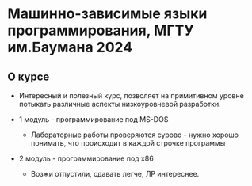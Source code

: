 # Машинно-зависимые языки программирования, МГТУ им.Баумана 2024

## О курсе

* Интересный и полезный курс, позволяет на примитивном уровне потыкать различные аспекты низкоуровневой разработки.

* 1 модуль - программирование под MS-DOS
    * Лабораторные работы проверяются сурово - нужно хорошо понимать, что происходит в каждой строчке программы

* 2 модуль - программирование под x86
    * Возжи отпустили, сдавать легче, ЛР интереснее.




